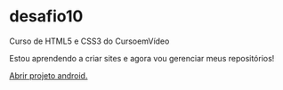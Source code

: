 # desafio10
 Curso de HTML5 e CSS3 do CursoemVídeo

Estou aprendendo a criar sites e agora vou gerenciar meus repositórios!

<a href="https://luaragazineo.github.io/desafio10/android.html">Abrir projeto android.</a>
